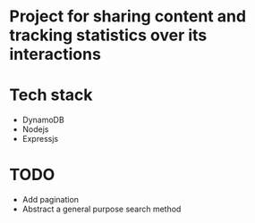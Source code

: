 # Project for sharing content and tracking statistics over its interactions

# Tech stack
- DynamoDB
- Nodejs
- Expressjs

# TODO
- Add pagination
- Abstract a general purpose search method
